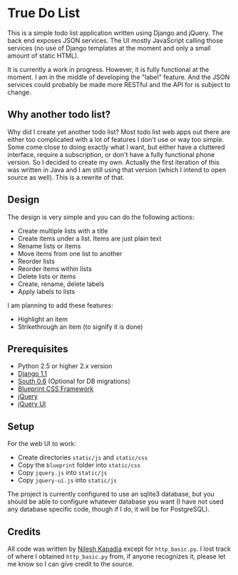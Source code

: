 True Do List
============

This is a simple todo list application written using Django and
jQuery. The back end exposes JSON services.  The UI mostly JavaScript
calling those services (no use of Django templates at the moment and
only a small amount of static HTML).

It is currently a work in progress.  However, it is fully functional
at the moment.  I am in the middle of developing the "label" feature.
And the JSON services could probably be made more RESTful and the API
for is subject to change.

Why another todo list?
----------------------

Why did I create yet another todo list?  Most todo list web apps out
there are either too complicated with a lot of features I don't use or
way too simple.  Some come close to doing exactly what I want, but
either have a cluttered interface, require a subscription, or don't
have a fully functional phone version.  So I decided to create my
own.  Actually the first iteration of this was written in Java and I
am still using that version (which I intend to open source as well).
This is a rewrite of that.

Design
------

The design is very simple and you can do the following actions:

* Create multiple lists with a title
* Create items under a list.  Items are just plain text
* Rename lists or items
* Move items from one list to another
* Reorder lists
* Reorder items within lists
* Delete lists or items
* Create, rename, delete labels
* Apply labels to lists

I am planning to add these features:

* Highlight an item
* Strikethrough an item (to signify it is done)
    
Prerequisites
-------------

* Python 2.5 or higher 2.x version
* [Django 1.1](http://www.djangoproject.com/)
* [South 0.6](http://south.aeracode.org/) (Optional for DB migrations)
* [Blueprint CSS Framework](http://www.blueprintcss.org/)
* [jQuery](http://jquery.com/)
* [jQuery UI](http://jqueryui.com/)

Setup
-----

For the web UI to work:
* Create directories `static/js` and `static/css`
* Copy the `blueprint` folder into `static/css`
* Copy `jquery.js` into `static/js`
* Copy `jquery-ui.js` into `static/js`

The project is currently configured to use an sqlite3 database, but
you should be able to configure whatever database you want (I have not
used any database specific code, though if I do, it will be for PostgreSQL).

Credits
-------

All code was written by [Nilesh Kapadia](http://www.nileshk.com)
except for `http_basic.py`.  I lost track of where I obtained
`http_basic.py` from, if anyone recognizes it, please let me know so I
can give credit to the source.
